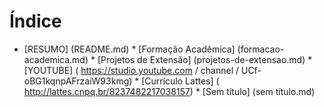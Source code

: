 # Índice

* [RESUMO] (README.md) * [Formação Acadêmica] (formacao-academica.md) * [Projetos de Extensão] (projetos-de-extensao.md) * [YOUTUBE] ( https://studio.youtube.com / channel / UCf-oBG1kqnpAFrzaiW93kmg) * [Currículo Lattes] ( http://lattes.cnpq.br/8237482217038157) * [Sem título] (sem título.md)






<!--stackedit_data:
eyJoaXN0b3J5IjpbMTg4NTU1MDE3NV19
-->